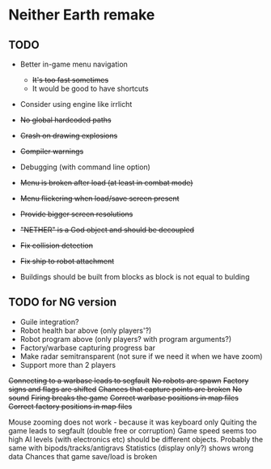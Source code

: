 # Neither Earth remake

## TODO

* Better in-game menu navigation
  * ~~It's too fast sometimes~~
  * It would be good to have shortcuts

* Consider using engine like irrlicht
* ~~No global hardcoded paths~~
* ~~Crash on drawing explosions~~
* ~~Compiler warnings~~
* Debugging (with command line option)
* ~~Menu is broken after load (at least in combat mode)~~
* ~~Menu flickering when load/save screen present~~
* ~~Provide bigger screen resolutions~~
* ~~"NETHER" is a God object and should be decoupled~~
* ~~Fix collision detection~~
* ~~Fix ship to robot attachment~~
* Buildings should be built from blocks as block is not equal to bulding


## TODO for NG version

* Guile integration?
* Robot health bar above (only players'?)
* Robot program above (only players? with program arguments?)
* Factory/warbase capturing progress bar
* Make radar semitransparent (not sure if we need it when we have zoom)
* Support more than 2 players


~~Connecting to a warbase leads to segfault~~
~~No robots are spawn~~
~~Factory signs and flags are shifted~~
~~Chances that capture points are broken~~
~~No sound~~
~~Firing breaks the game~~
~~Correct warbase positions in map files~~
~~Correct factory positions in map files~~

Mouse zooming does not work - because it was keyboard only
Quiting the game leads to segfault (double free or corruption)
Game speed seems too high
AI levels (with electronics etc) should be different objects. Probably the same with bipods/tracks/antigravs
Statistics (display only?) shows wrong data
Chances that game save/load is broken
